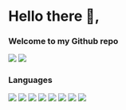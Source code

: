 # Hello there :wave:,


### Welcome to my Github repo 

![](https://img.shields.io/badge/Projects-0%20-green) ![](https://img.shields.io/badge/Repositories-2%20-yellow)

### Languages

![](https://img.shields.io/badge/HTML5-orange?logo=html5) ![](https://img.shields.io/badge/CSS3-blue?logo=css3) ![](https://img.shields.io/badge/AngularJS-yellow?logo=angular) ![](https://img.shields.io/badge/JavaScript-red?logo=javascript) ![](https://img.shields.io/badge/Python-9cf?logo=python) ![](https://img.shields.io/badge/Github-green?logo=github) ![](https://img.shields.io/badge/SQL-pink?logo=mysql) ![](https://img.shields.io/badge/bootstrap-gray?logo=bootstrap)
